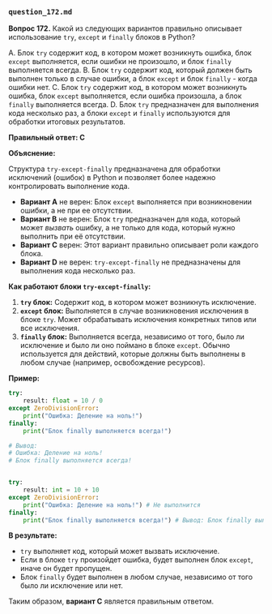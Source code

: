 ### `question_172.md`

**Вопрос 172.** Какой из следующих вариантов правильно описывает использование `try`, `except` и `finally` блоков в Python?

A.  Блок `try` содержит код, в котором может возникнуть ошибка, блок `except` выполняется, если ошибки не произошло, и блок `finally` выполняется всегда.
B.  Блок `try` содержит код, который должен быть выполнен только в случае ошибки, а блок `except` и блок `finally` - когда ошибки нет.
C. Блок `try` содержит код, в котором может возникнуть ошибка, блок `except` выполняется, если ошибка произошла, а блок `finally` выполняется всегда.
D. Блок `try` предназначен для выполнения кода несколько раз, а блоки `except` и `finally` используются для обработки итоговых результатов.

**Правильный ответ: C**

**Объяснение:**

Структура `try-except-finally` предназначена для обработки исключений (ошибок) в Python и позволяет более надежно контролировать выполнение кода.

*   **Вариант A** не верен: Блок `except` выполняется при возникновении ошибки, а не при ее отсутствии.
*   **Вариант B** не верен: Блок `try` предназначен для кода, который может *вызвать* ошибку, а не только для кода, который нужно выполнить при её отсутствии.
*   **Вариант C** верен: Этот вариант правильно описывает роли каждого блока.
*   **Вариант D** не верен: `try-except-finally` не предназначены для выполнения кода несколько раз.

**Как работают блоки `try-except-finally`:**

1.  **`try` блок:** Содержит код, в котором может возникнуть исключение.
2.  **`except` блок:** Выполняется в случае возникновения исключения в блоке `try`. Может обрабатывать исключения конкретных типов или все исключения.
3.  **`finally` блок:** Выполняется всегда, независимо от того, было ли исключение и было ли оно поймано в блоке `except`. Обычно используется для действий, которые должны быть выполнены в любом случае (например, освобождение ресурсов).

**Пример:**

```python
try:
    result: float = 10 / 0
except ZeroDivisionError:
    print("Ошибка: Деление на ноль!")
finally:
    print("Блок finally выполняется всегда!")

# Вывод:
# Ошибка: Деление на ноль!
# Блок finally выполняется всегда!


try:
    result: int = 10 + 10
except ZeroDivisionError:
    print("Ошибка: Деление на ноль!") # Не выполнится
finally:
    print("Блок finally выполняется всегда!") # Вывод: Блок finally выполняется всегда!
```

**В результате:**
*   `try` выполняет код, который может вызвать исключение.
*  Если в блоке `try` произойдет ошибка, будет выполнен блок `except`, иначе он будет пропущен.
*   Блок `finally` будет выполнен в любом случае, независимо от того было ли исключение или нет.

Таким образом, **вариант C** является правильным ответом.
